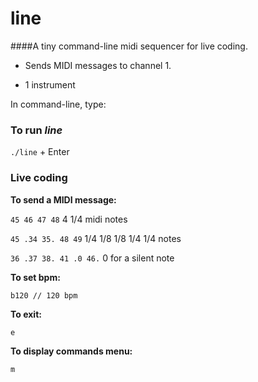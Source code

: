 # line
####A tiny command-line midi sequencer for live coding.

+ Sends MIDI messages to channel 1.

+ 1 instrument

In command-line, type:

### To run *line*

`./line` + Enter

### Live coding

**To send a MIDI message:**

`45 46 47 48` 4 1/4 midi notes

`45 .34 35. 48 49` 1/4 1/8 1/8 1/4 1/4 notes

`36 .37 38. 41 .0 46.` 0 for a silent note

**To set bpm:**  

`b120 // 120 bpm`

**To exit:**

`e`  

**To display commands menu:**

`m`
 
